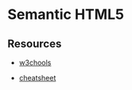

# Semantic HTML5

## Resources

* [w3chools](https://www.w3schools.com/html/html5_semantic_elements.asp)

* [<head> cheatsheet](http://gethead.info)
